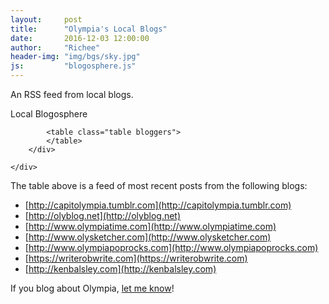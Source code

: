 ```yaml
---
layout:     post
title:      "Olympia's Local Blogs"
date:       2016-12-03 12:00:00
author:     "Richee"
header-img: "img/bgs/sky.jpg"
js: 		"blogosphere.js"
---
```

An RSS feed from local blogs.

<div class="row">
	<div class="col-md-12">
		<div class="panel panel-default">
		  <div class="panel-heading">Local Blogosphere</div>

		    <table class="table bloggers">
		    </table>
		</div>

	</div>
</div>


The table above is a feed of most recent posts from the following blogs:

* [http://capitolympia.tumblr.com](http://capitolympia.tumblr.com)
* [http://olyblog.net](http://olyblog.net)
* [http://www.olympiatime.com](http://www.olympiatime.com)
* [http://www.olysketcher.com](http://www.olysketcher.com)
* [http://www.olympiapoprocks.com](http://www.olympiapoprocks.com)
* [https://writerobwrite.com](https://writerobwrite.com)
* [http://kenbalsley.com](http://kenbalsley.com)

If you blog about Olympia, [let me know](/about/)!
